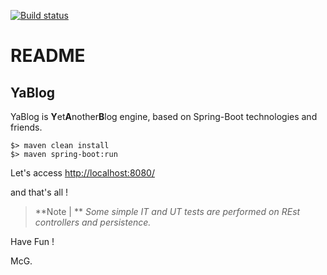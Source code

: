 [![Build status](https://travis-ci.org/mcgivrer/blog-spring.svg)](https://travis-ci.org/mcgivrer/blog-spring/builds "Blog build project status")

# README

## YaBlog

YaBlog is **Y**et**A**nother**B**log engine, based on Spring-Boot technologies and friends.

    $> maven clean install
    $> maven spring-boot:run


Let's access [http://localhost:8080/](http://localhost:8080/ "access the blog home page")

and that's all !

>**Note | **
>*Some simple IT and UT tests are performed on REst controllers and persistence.*

Have Fun !


McG.